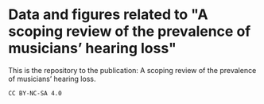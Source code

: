 # Data and figures related to "A scoping review of the prevalence of musicians’ hearing loss"
This is the repository to the publication: A scoping review of the prevalence of musicians’ hearing loss.

`CC BY-NC-SA 4.0`
